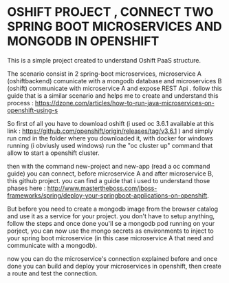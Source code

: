 # OSHIFT PROJECT , CONNECT TWO SPRING BOOT MICROSERVICES AND MONGODB IN OPENSHIFT

This is a simple project created to understand Oshift PaaS structure.

The scenario consist in 2 spring-boot microservices, microservice A (oshiftbackend) comunicate with a mongodb database and microservices B (oshift) communicate with microservice A and expose REST Api .
follow this guide that is a similar scenario and helps me to create and understand this process : https://dzone.com/articles/how-to-run-java-microservices-on-openshift-using-s

So first of all you have to download oshift (i used oc 3.6.1 available at this link : https://github.com/openshift/origin/releases/tag/v3.6.1 ) and simply run cmd in the folder where you downloaded it, with docker for windows running (i obviusly used windows) run the "oc cluster up" command that allow to start a openshift cluster.

then with the command new-project and new-app (read a oc command guide) you can connect, before microservice A and after microservice B, this github project. you can find a guide that i used to understand those phases here : http://www.mastertheboss.com/jboss-frameworks/spring/deploy-your-springboot-applications-on-openshift.

But before you need to create a mongodb image from the browser catalog and use it as a service for your project. you don't have to setup anything, follow the steps and once done you'll se a mongodb pod running on your porject, you can now use the mongo secrets as environments to inject to your spring boot microservice (in this case microservice A that need and communicate with a mongodb).

now you can do the microservice's connection explained before and once done you can build and deploy your microservices in openshift, then create a route and test the connection.
